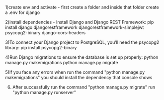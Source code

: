 1)create env and activate - 
  first create a folder and inside that folder create a .env for django

2)install dependencies - 
Install Django and Django REST Framework:
pip install django djangorestframework djangorestframework-simplejwt psycopg2-binary django-cors-headers


3)To connect your Django project to PostgreSQL, you’ll need the psycopg2 library:
pip install psycopg2-binary

4)Run Django migrations to ensure the database is set up properly:
python manage.py makemigrations
python manage.py migrate

5)If you face any errors when run the command "python manage.py makemigrations"
  you should install the dependency that console shows

6) After successfully run the command "python manage.py migrate"
  run "python manage.py runserver"


